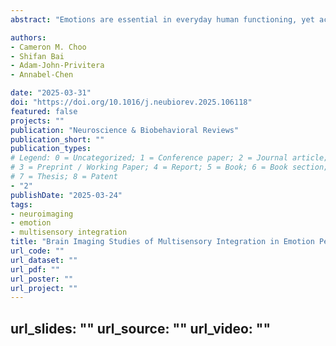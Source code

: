 ```yaml
---
abstract: "Emotions are essential in everyday human functioning, yet accurately perceiving them is a complex task. Emotional cues originating from multiple sensory modalities need to be efficiently integrated to form holistic percepts. This process, known as emotional multisensory integration (eMSI), involves the recruitment of multiple brain regions and has been shown to enhance emotion perception. The present scoping review provides an updated and exhaustive overview of the current literature on brain regions underlying eMSI. In total, 12 relevant studies were identified for inclusion across four academic databases. Most included studies employed audio-visual paradigms, examined the integration of happy and angry emotional cues, and utilized functional magnetic resonance imaging to identify brain regions involved in eMSI. Findings support that brain regions underlying both multisensory (e.g., thalamus, posterior superior temporal sulcus/gyrus) and emotional integration (e.g., fusiform gyrus, medial temporal gyrus) interact to enhance eMSI, leading to improved emotion detection. A need for additional research was also identified due to a lack of diverse populations, sensory combinations, and emotions investigated, as well as methodological issues identified across included studies. Future research should aim to expand its focus to address these underexplored areas, thereby advancing our understanding of eMSI."

authors:
- Cameron M. Choo
- Shifan Bai
- Adam-John-Privitera
- Annabel-Chen

date: "2025-03-31"
doi: "https://doi.org/10.1016/j.neubiorev.2025.106118"
featured: false
projects: ""
publication: "Neuroscience & Biobehavioral Reviews"
publication_short: ""
publication_types:
# Legend: 0 = Uncategorized; 1 = Conference paper; 2 = Journal article;
# 3 = Preprint / Working Paper; 4 = Report; 5 = Book; 6 = Book section;
# 7 = Thesis; 8 = Patent
- "2"
publishDate: "2025-03-24"
tags:
- neuroimaging
- emotion
- multisensory integration
title: "Brain Imaging Studies of Multisensory Integration in Emotion Perception: A Scoping Review"
url_code: ""
url_dataset: ""
url_pdf: ""
url_poster: ""
url_project: ""
---
```

url_slides: ""
url_source: ""
url_video: ""
---
